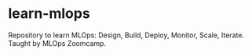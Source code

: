 # learn-mlops
Repository to learn MLOps: Design, Build, Deploy, Monitor, Scale, Iterate.
Taught by MLOps Zoomcamp.
